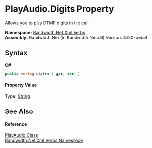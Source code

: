 ﻿# PlayAudio.Digits Property 
 

Allows you to play DTMF digits in the call

**Namespace:**&nbsp;<a href ="N_Bandwidth_Net_Xml_Verbs.md">Bandwidth.Net.Xml.Verbs</a><br />**Assembly:**&nbsp;Bandwidth.Net (in Bandwidth.Net.dll) Version: 3.0.0-beta4

## Syntax

**C#**<br />
``` C#
public string Digits { get; set; }
```


#### Property Value
Type: <a href="http://msdn2.microsoft.com/en-us/library/s1wwdcbf" target="_blank">String</a>

## See Also


#### Reference
<a href ="T_Bandwidth_Net_Xml_Verbs_PlayAudio.md">PlayAudio Class</a><br /><a href ="N_Bandwidth_Net_Xml_Verbs.md">Bandwidth.Net.Xml.Verbs Namespace</a><br />